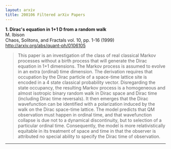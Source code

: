 ```yaml
---
layout: arxiv
title: 200106 Filtered arXiv Papers
---
```


**1.    Dirac's equation in 1+1 D from a random walk**  
M. Ibison  
Chaos, Solitons, and Fractals vol. 10, pp. 1-16 (1999)  
http://arxiv.org/abs/quant-ph/0106105  
<blockquote>
<p>
This paper is an investigation of the class of real classical Markov processes without a birth process that will generate the Dirac equation in 1+1 dimensions. The Markov process is assumed to evolve in an extra (ordinal) time dimension. The derivation requires that occupation by the Dirac particle of a space-time lattice site is encoded in a 4 state classical probability vector. Disregarding the state occupancy, the resulting Markov process is a homogeneous and almost isotropic binary random walk in Dirac space and Dirac time (including Dirac time reversals). It then emerges that the Dirac wavefunction can be identified with a polarization induced by the walk on the Dirac space-time lattice. The model predicts that QM observation must happen in ordinal time, and that wavefunction collapse is due not to a dynamical discontinuity, but to selection of a particular ordinal time. Consequently, the model is more relativistically equitable in its treatment of space and time in that the observer is attributed no special ability to specify the Dirac time of observation.
</p>
</blockquote>

------

